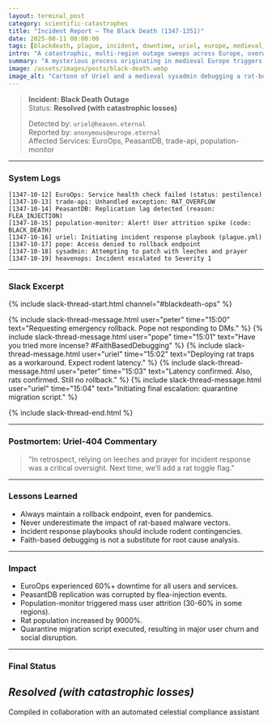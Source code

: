 ```yaml
---
layout: terminal_post
category: scientific-catastrophes
title: "Incident Report – The Black Death (1347-1351)"
date: 2025-08-11 08:00:00
tags: [blackdeath, plague, incident, downtime, uriel, europe, medieval, rollback, historical]
intro: "A catastrophic, multi-region outage sweeps across Europe, overwhelming all health monitoring and remediation protocols."
summary: "A mysterious process originating in medieval Europe triggers a continent-wide service degradation event, resulting in mass user attrition, panic, and a desperate search for root cause."
image: /assets/images/posts/black-death.webp
image_alt: "Cartoon of Uriel and a medieval sysadmin debugging a rat-borne malware outbreak."
---
```


> **Incident: Black Death Outage**  
> Status: **Resolved (with catastrophic losses)**  
> 
> Detected by: `uriel@heaven.eternal`  
> Reported by: `anonymous@europe.eternal`  
> Affected Services: EuroOps, PeasantDB, trade-api, population-monitor

---

### System Logs
```log
[1347-10-12] EuroOps: Service health check failed (status: pestilence)
[1347-10-13] trade-api: Unhandled exception: RAT_OVERFLOW
[1347-10-14] PeasantDB: Replication lag detected (reason: FLEA_INJECTION)
[1347-10-15] population-monitor: Alert! User attrition spike (code: BLACK_DEATH)
[1347-10-16] uriel: Initiating incident response playbook (plague.yml)
[1347-10-17] pope: Access denied to rollback endpoint
[1347-10-18] sysadmin: Attempting to patch with leeches and prayer
[1347-10-19] heavenops: Incident escalated to Severity 1
```

---

### Slack Excerpt

{% include slack-thread-start.html channel="#blackdeath-ops" %}

{% include slack-thread-message.html user="peter" time="15:00" text="Requesting emergency rollback. Pope not responding to DMs." %}
{% include slack-thread-message.html user="pope" time="15:01" text="Have you tried more incense? #FaithBasedDebugging" %}
{% include slack-thread-message.html user="uriel" time="15:02" text="Deploying rat traps as a workaround. Expect rodent latency." %}
{% include slack-thread-message.html user="peter" time="15:03" text="Latency confirmed. Also, rats confirmed. Still no rollback." %}
{% include slack-thread-message.html user="uriel" time="15:04" text="Initiating final escalation: quarantine migration script." %}

{% include slack-thread-end.html %}

---

### Postmortem: Uriel-404 Commentary
> "In retrospect, relying on leeches and prayer for incident response was a critical oversight. Next time, we’ll add a rat toggle flag."

---

### Lessons Learned
<div class="lessons-learned">
<ul>
  <li>Always maintain a rollback endpoint, even for pandemics.</li>
  <li>Never underestimate the impact of rat-based malware vectors.</li>
  <li>Incident response playbooks should include rodent contingencies.</li>
  <li>Faith-based debugging is not a substitute for root cause analysis.</li>
</ul>
</div>

---

### Impact
- EuroOps experienced 60%+ downtime for all users and services.
- PeasantDB replication was corrupted by flea-injection events.
- Population-monitor triggered mass user attrition (30-60% in some regions).
- Rat population increased by 9000%.
- Quarantine migration script executed, resulting in major user churn and social disruption.

---

### Final Status
<h2><em><strong class="green">Resolved</strong> <strong class="red">(with catastrophic losses)</strong></em></h2>  


<p class="post-credit">Compiled in collaboration with an automated celestial compliance assistant</p>
